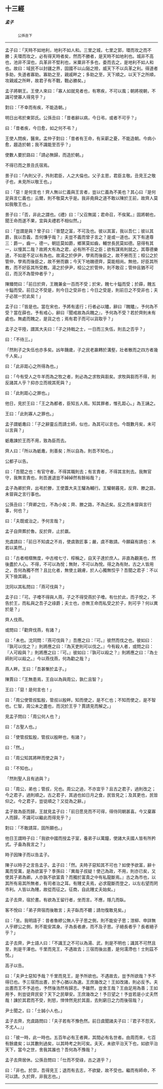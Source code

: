 

## 十三經

##### 孟子
　　　`公孫丑下`

* * *

孟子曰：「天時不如地利，地利不如人和。三里之城，七里之郭，環而攻之而不勝；夫環而攻之，必有得天時者矣，然而不勝者，是天時不如地利也。城非不高也，池非不深也，兵革非不堅利也，米粟非不多也，委而去之，是地利不如人和也。故曰：域民不以封疆之界，固國不以山谿之險，威天下不以兵革之利。得道者多助，失道者寡助。寡助之至，親戚畔之；多助之至，天下順之。以天下之所順，攻親戚之所畔，故君子有不戰，戰必勝矣。」

孟子將朝王。王使人來曰：「寡人如就見者也，有寒疾，不可以風；朝將視朝，不識可使寡人得見乎？」

對曰：「不幸而有疾，不能造朝。」

明日出弔於東郭氏。公孫丑曰：「昔者辭以病，今日弔，或者不可乎？」

曰：「昔者疾，今日愈，如之何不弔？」

王使人問疾，醫來。孟仲子對曰：「昔者有王命，有采薪之憂，不能造朝。今病小愈，趨造於朝；我不識能至否乎？」

使數人要於路曰：「請必無歸，而造於朝。」

不得已而之景丑氏宿焉。

景子曰：「內則父子，外則君臣，人之大倫也。父子主恩，君臣主敬。丑見王之敬子也，未見所以敬王也。」

曰：「惡！是何言也！齊人無以仁義與王言者，豈以仁義為不美也？其心曰『是何足與言仁義也』云爾，則不敬莫大乎是。我非堯舜之道不敢以陳於王前，故齊人莫如我敬王也。」

景子曰：「否，非此之謂也。《禮》曰：『父召無諾；君命召，不俟駕。』固將朝也，聞王命而遂不果，宜與夫禮若不相似然。」

曰：「豈謂是與？曾子曰：『晉楚之富，不可及也。彼以其富，我以吾仁；彼以其爵，我以吾義，吾何慊乎哉？』夫豈不義而曾子言之？是或一道也。天下有達尊三：爵一，齒一，德一。朝廷莫如爵，鄉黨莫如齒，輔世長民莫如德。惡得有其一，以慢其二哉？故將大有為之君，必有所不召之臣；欲有謀焉則就之。其尊德樂道，不如是不足以有為也。故湯之於伊尹，學焉而後臣之，故不勞而王；桓公之於管仲，學焉而後臣之，故不勞而霸；今天下地醜德齊，莫能相尚。無他，好臣其所教，而不好臣其所受教。湯之於伊尹，桓公之於管仲，則不敢召；管仲且猶不可召，而況不為管仲者乎？」

陳臻問曰：「前日於齊，王餽兼金一百而不受；於宋，餽七十鎰而受；於薛，餽五十鎰而受。前日之不受是，則今日之受非也；今日之受是，則前日之不受非也；夫子必居一於此矣！」

孟子曰：「皆是也。當在宋也，予將有逺行；行者必以贐，辭曰『餽贐』，予何為不受？當在薛也，予有戒心，辭曰『聞戒故為兵餽之』，予何為不受？若於齊則未有處也。無處而餽之，是貨之也；焉有君子而可以貨取乎？」

孟子之平陸，謂其大夫曰：「子之持戟之士，一日而三失伍，則去之否乎？」

曰：「不待三。」

「然則子之失伍也亦多矣。凶年饑歲，子之民老羸轉於溝壑，壯者散而之四方者幾千人矣。」

曰：「此非距心之所得為也。」

曰：「今有受人之牛羊而為之牧之者，則必為之求牧與芻矣。求牧與芻而不得，則反諸其人乎？抑亦立而視其死與？」

曰：「此則距心之罪也。」

他日，見於王曰：「王之為都者，臣知五人焉。知其罪者，惟孔距心。」為王誦之。

王曰：「此則寡人之罪也。」

孟子謂蚔鼃曰：「子之辭靈丘而請士師，似也，為其可以言也。今既數月矣，未可以言與？」

蚔鼃諫於王而不用，致為臣而去。

齊人曰：「所以為蚔鼃，則善矣；所以自為，則吾不知也。」

公都子以告。

曰：「吾聞之也：有官守者，不得其職則去；有言責者，不得其言則去。我無官守，我無言責也，則吾進退豈不綽綽然有餘裕哉？」

孟子為卿於齊，出弔於滕，王使蓋大夫王驩為輔行。王驩朝暮見，反齊、滕之路，未甞與之言行事也。

公孫丑曰：「齊卿之位，不為小矣；齊、滕之路，不為近矣。反之而未甞與言行事，何也？」

曰：「夫既或治之，予何言哉？」

孟子自齊葬於魯。反於齊，止於嬴。

充虞請曰：「前日不知虞之不肖，使虞敦匠事；嚴，虞不敢請。今願竊有請也：木若以美然。」

曰：「古者棺槨無度，中古棺七寸、椁稱之，自天子達於庶人。非直為觀美也，然後盡於人心。不得，不可以為悅；無財，不可以為悅。得之為有財。古之人皆用之，吾何為獨不然？且比化者，無使土親膚，於人心獨無恔乎？吾聞之君子：不以天下儉其親。」

沈同以其私問曰：「燕可伐與？」

孟子曰：「可。子噲不得與人燕，子之不得受燕於子噲。有仕於此，而子悅之，不告於王，而私與之吾子之祿爵；夫士也，亦無王命而私受之於子，則可乎？何以異於是？」

齊人伐燕。

或問曰：「勸齊伐燕，有諸？」

曰：「未也。沈同問：『燕可伐與？』吾應之曰：『可。』彼然而伐之也。彼如曰：『孰可以伐之？』則將應之曰：『為天吏則可以伐之。』今有殺人者，或問之曰：『人可殺與？』則將應之曰：『可。』彼如曰：『孰可以殺之？』則將應之曰：『為士師則可以殺之。』今以燕伐燕，何為勸之哉？」

燕人畔。王曰：「吾甚慚於孟子。」

陳賈曰：「王無患焉，王自以為與周公，孰仁且智？」

王曰：「惡！是何言也！」

曰：「周公使管叔監殷，管叔以殷畔。知而使之，是不仁也；不知而使之，是不智也。仁智，周公未之盡也，而況於王乎？賈請見而解之。」

見孟子問曰：「周公何人也？」

曰：「古聖人也。」

曰：「使管叔監殷，管叔以殷畔也，有諸？」

曰：「然。」

曰：「周公知其將畔而使之與？」

曰：「不知也。」

「然則聖人且有過與？」

曰：「周公，弟也；管叔，兄也。周公之過，不亦宜乎？且古之君子，過則改之；今之君子，過則順之。古之君子，其過也如日月之食，民皆見之；及其更也，民皆仰之。今之君子，豈徒順之？又從為之辭。」

孟子致為臣而歸，王就見孟子曰：「前日愿見而不可得，得侍同朝甚喜。今又棄寡人而歸，不識可以繼此而得見乎？」

對曰：「不敢請耳，固所願也。」

他日王謂時子曰：「我欲中國而授孟子室，養弟子以萬鐘，使諸大夫國人皆有所矜式。子盍為我言之？」

時子因陳子而以告孟子。

陳子以時子之言告孟子。孟子曰：「然。夫時子惡知其不可也？如使予欲富，辭十萬而受萬，是為欲富乎？季孫曰：『異哉子叔疑！使己為政，不用，則亦已矣，又使其子弟為卿。人亦孰不欲富貴？而獨於富貴之中有私龍斷焉。』古之為市也，以其所有易其所無者，有司者治之耳。有賤丈夫焉，必求龍斷而登之，以左右望而罔市利。人皆以為賤，故從而征之。征商，自此賤丈夫始矣。」

孟子去齊，宿於晝。有欲為王留行者，坐而言。不應，隱几而臥。

客不悅曰：「弟子齊宿而後敢言；夫子臥而不聽；請勿復敢見矣。」

曰：「坐。我明語子：昔者魯繆公無人乎子思之側，則不能安子思；泄柳、申詳無人乎繆公之側，則不能安其身。子為長者慮，而不及子思。子絕長者乎？長者絕子乎？」

孟子去齊，尹士語人曰：「不識王之不可以為湯、武，則是不明也；識其不可然且至，則是干澤也。千里而見王，不遇故去；三宿而後出晝，是何濡滯也！士則茲不悅。」

高子以告。

曰：「夫尹士惡知予哉？千里而見王，是予所欲也。不遇故去，豈予所欲哉？予不得已也。予三宿而出晝，於予心猶以為速。王庶幾改之！王如改諸，則必反予。夫出晝而王不予追也，予然後浩然有歸志。予雖然，豈舍王哉？王由足用為善；王如用予，則豈徒齊民安？天下之民舉安。王庶幾改之！予日望之！予豈若是小丈夫然哉！諫於其君而不受，則怒，悻悻然見於其面，去則窮日之力而後宿哉？」

尹士聞之，曰：「士誠小人也。」

孟子去齊，充虞路問曰：「夫子若有不豫色然。前日虞聞諸夫子曰：『君子不怨天，不尤人。』」

曰：「彼一時，此一時也。五百年必有王者興，其間必有名世者。由周而來，七百有餘歲矣；以其數則過矣，以其時考之則可矣。夫天，未欲平治天下也，如欲平治天下，當今之世，舍我其誰也？吾何為不豫哉？」

孟子去齊居休。公孫丑問曰：「仕而不受祿，古之道乎？」

曰：「非也。於崇，吾得見王；退而有去志，不欲變，故不受也。繼而有師命，不可以請。久於齊，非我志也。」

* * *


